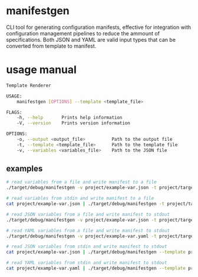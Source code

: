 # manifestgen
CLI tool for generating configuration manifests, effective for integration with configuration management pipelines to reduce the ammount of specifications. Both JSON and YAML are valid input types that can be converted from template to manifest.

# usage manual
```bash
Template Renderer 

USAGE:
    manifestgen [OPTIONS] --template <template_file>

FLAGS:
    -h, --help       Prints help information
    -V, --version    Prints version information

OPTIONS:
    -o, --output <output_file>          Path to the output file
    -t, --template <template_file>      Path to the template file
    -v, --variables <variables_file>    Path to the JSON file

```

## examples
```bash
# read variables from a file and write manifest to a file
./target/debug/manifestgen -v project/example-var.json -t project/targets.tmpl -o project/config.yaml

# read variables from stdin and write manifest to a file
cat project/example-var.json | ./target/debug/manifestgen -t project/targets.tmpl -o project/config.yaml

# read JSON variables from a file and write manifest to stdout
./target/debug/manifestgen -v project/example-var.json -t project/targets.tmpl

# read YAML variables from a file and write manifest to stdout
./target/debug/manifestgen -v project/example-var.yaml -t project/targets.tmpl

# read JSON variables from stdin and write manifest to stdout
cat project/example-var.json | ./target/debug/manifestgen --template project/targets.tmpl

# read YAML variables from stdin and write manifest to stdout
cat project/example-var.yaml | ./target/debug/manifestgen --template project/targets.tmpl

```
